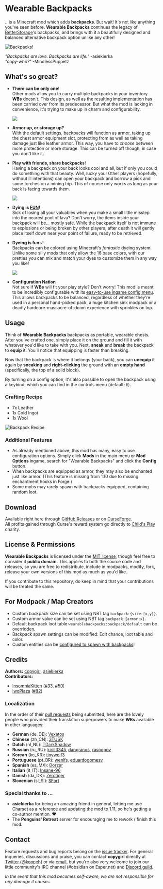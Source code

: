 # Wearable Backpacks

.. is a Minecraft mod which adds **backpacks**. But wait! It's not like anything you've
seen before. **Wearable Backpacks** continues the legacy of [BetterStorage][BS]'s
backpacks, and brings with it a beautifully designed and balanced alternative backpack
option unlike any other!

![Backpacks!](docs/header.png)

*"Backpacks are love. Backpacks are life."* -asiekierka  
*"copy-who?"* -MindlessPuppetz  

## What's so great?

- **There can be only one!**  
  Other mods allow you to carry multiple backpacks in your inventory. **WBs** doesn't.
  This design, as well as the resulting implementation has been carried over from its
  predecessor. But what the mod is lacking in convenience, it's trying to make up in
  charm and configurability.
  
  ![](docs/picture_1.png)

- **Armor up, or storage up?**  
  With the default settings, backpacks will function as armor, taking up the chest armor
  equipment slot, protecting from as well as taking damage just like leather armor. This
  way, you have to *choose* between more protection or more storage. This can be turned
  off though, in case you don't like it.

- **Play with friends, share backpacks!**  
  Having a backpack on your back looks cool and all, but if only you could do something
  with that beauty. Well, lucky you! Other players (hopefully, without ill intentions)
  can open your backpack and borrow a pick and some torches on a mining trip. This of
  course only works as long as your back is facing towards them.
  
  ![](docs/picture_2.png)

- **Dying is [FUN][FUN]!**  
  Sick of losing all your valuables when you make a small little misstep into the nearest
  pool of lava? Don't worry, the items inside your backpack will be... mostly safe. While
  the backpack itself is not immune to explosions or being broken by other players, after
  death it will gently place itself down near your point of failure, ready to be
  retrieved.

- **Dyeing is fun~!**  
  Backpacks can be colored using Minecraft's *fantastic* dyeing system. Unlike some silly
  mods that only allow the 16 base colors, with our pretties you can mix and match your
  dyes to customize them in any way you like!
  
  ![](docs/picture_3.png)

- **Configuration Nation**  
  Not sure if **WBs** will fit your play style? Don't worry! This mod is meant to be
  incredibly configurable with its [easy-to-use ingame config menu][CONF]. This allows
  backpacks to be balanced, regardless of whether they're used in a personal hand-picked
  pack, a huge kitchen sink modpack or a deadly hardcore-massacre-of-doom experience with
  sprinkles on top.

## Usage

Think of **Wearable Backpacks** backpacks as portable, wearable chests. After you've
crafted one, simply place it on the ground and fill it with whatever you'd like to take
with you. Next, **sneak** and **break** the backpack to **equip** it. You'll notice that
equipping is faster than breaking.

Now that the backpack is where it belongs (your back), you can **unequip** it again by
**sneaking** and **right-clicking** the ground with an **empty hand** (specifically, the
top of a solid block).

By turning on a config option, it's also possible to open the backpack using a keybind,
which you can find in the controls menu (default: `B`).

### Crafting Recipe

- 7x Leather
- 1x Gold Ingot
- 1x Wool

![Backpack Recipe](docs/recipe_backpack.png)

### Additional Features

- As already mentioned above, this mod has many, easy to use configuration options.
  Simply click **Mods** in the main menu or **Mod Options** ingame, search for
  "Wearable Backpacks" and click the **Config** button.
- When backpacks are equipped as armor, they may also be enchanted just like armor.
  (This feature is missing from 1.10 due to missing enchantment hooks in Forge.)
- Some mobs may rarely spawn with backpacks equipped, containing random loot.

## Download

Available right here through [GitHub Releases][DL] or on [CurseForge][CF].  
All profits gained through Curse's reward system go directly to [Child's Play][CPC] charity.

## License & Permissions

**Wearable Backpacks** is licensed under the [MIT license](LICENSE), though feel free to
consider it **public domain**. This applies to both the source code and releases, so you
are free to redistribute, include in modpacks, modify, fork, release your own versions
of this mod as much as you'd like.

If you contribute to this repository, do keep in mind that your contributions will be
treated the same.

## For Modpack / Map Creators

- Custom backpack size can be set using NBT tag `backpack:{size:[x,y]}`.
- Custom armor value can be set using NBT tag `backpack:{armor:x}`.
- Default backpack loot table `wearablebackpacks:backpack/default` can be overridden.
- Backpack spawn settings can be modified: Edit chance, loot table and color.
- Custom entities can be [configured to spawn with backpacks](https://twitter.com/koppeh/status/932956969425653761)!

## Credits

**Authors:** [copygirl](https://github.com/copygirl),
             [asiekierka](https://github.com/asiekierka)  
**Contributors:**
- [InsomniaKitten](https://github.com/InsomniaKitten)
  ([#33](https://github.com/copygirl/WearableBackpacks/pull/33),
   [#50](https://github.com/copygirl/WearableBackpacks/pull/50))
- [IwoPlaza](https://github.com/iwoplaza)
  ([#82](https://github.com/copygirl/WearableBackpacks/pull/82))

### Localization

In the order of their [pull requests][PR] being submitted, here are the lovely people who
provided their translation superpowers to make **WBs** available in other languages:

- **German** (de_DE): [Vexatos](https://github.com/Vexatos)
- **Chinese** (zh_CN): [3TUSK](https://github.com/3TUSK)
- **Dutch** (nl_NL): [TDarkShadow](https://github.com/TDarkShadow)
- **Russian** (ru_RU): [kirill3345](https://github.com/kirill3345),
                       [dangranos](https://github.com/dangranos),
                       [raspopov](https://github.com/raspopov)
- **Korean** (ko_KR): [tinywolf3](https://github.com/tinywolf3)
- **Portuguese** (pt_BR): [wenlfs](https://github.com/wenlfs),
                          [eduardogomesv](https://github.com/eduardogomesv)
- **Spanish** (es_MX): [Dorzar](https://github.com/Dorzar)
- **Italian** (it_IT): [Insane-96](https://github.com/Insane-96)
- **Danish** (da_DK): [Zerotiger](https://github.com/Zerotiger)
- **Slovenian** (sl_SI): [SFort](https://github.com/SFort)

### Special thanks to ...

- **asiekierka** for being an amazing friend in general, letting me use [Charset][CS]
  as a reference and updating the mod to 1.11, so he's getting a co-author mention. ❤
- The **Penguins' Retreat** server for encouraging me to rework / finish this mod.

## Contact

Feature requests and bug reports belong on the [issue tracker][IT]. For general
inqueries, discussions and praise, you can contact **copygirl** directly at
[Twitter (@koppeh)][TWIT] or via [email][MAIL], but you're also very welcome to join our
little community's IRC channel (#obsidian on Esper.net) and [Discord guild][DISC].

*In the event that this mod becomes self-aware, we are not responsible for any damage it causes.*


[IT]: https://github.com/copygirl/WearableBackpacks/issues?q=is%3Aissue
[PR]: https://github.com/copygirl/WearableBackpacks/pulls?q=is%3Apr
[DL]: https://github.com/copygirl/WearableBackpacks/releases
[CF]: https://minecraft.curseforge.com/projects/wearable-backpacks

[CONF]: https://twitter.com/koppeh/status/832019096803885057

[BS]: https://github.com/copygirl/BetterStorage
[CS]: http://charset.asie.pl/

[TWIT]: https://twitter.com/koppeh
[MAIL]: mailto:copygirl@mcft.net
[DISC]: https://discord.gg/0bNJM8qj0Jiv6BlK

[CPC]: http://childsplaycharity.org/
[FUN]: http://dwarffortresswiki.org/index.php/DF2014:Fun
